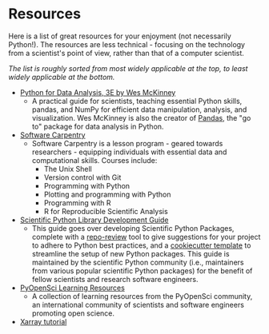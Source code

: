 # Resources

Here is a list of great resources for your enjoyment (not necessarily Python!). The resources are less technical - focusing on the technology from a scientist's point of view, rather than that of a computer scientist.

_The list is roughly sorted from most widely applicable at the top, to least widely applicable at the bottom._

<!--
When adding new entries to the lists, do so in the following format

```
- [Resource title](link)
    - ...
```
where `...` is the description (if needed).

If the resource is paid, put `💰` at the beginning of the resource title. -->

- [Python for Data Analysis, 3E by Wes McKinney](https://wesmckinney.com/book/)
    - A practical guide for scientists, teaching essential Python skills, pandas, and NumPy for efficient data manipulation, analysis, and visualization. Wes McKinney is also the creator of [Pandas](https://github.com/pandas-dev/pandas), the "go to" package for data analysis in Python.
- [Software Carpentry](https://software-carpentry.org/lessons/)
    - Software Carpentry is a lesson program - geared towards researchers - equipping individuals with essential data and computational skills. Courses include:
        - The Unix Shell
        - Version control with Git
        - Programming with Python
        - Plotting and programming with Python
        - Programming with R
        - R for Reproducible Scientific Analysis
- [Scientific Python Library Development Guide](https://learn.scientific-python.org/development/)
    - This guide goes over developing Scientific Python Packages, complete with a [repo-review](https://learn.scientific-python.org/development/guides/repo-review/) tool to give suggestions for your project to adhere to Python best practices, and a [cookiecutter template](https://github.com/scientific-python/cookie) to streamline the setup of new Python packages. This guide is maintained by the scientific Python community (i.e., maintainers from various popular scientific Python packages) for the benefit of fellow scientists and research software engineers.
- [PyOpenSci Learning Resources](https://www.pyopensci.org/learn.html)
    - A collection of learning resources from the PyOpenSci community, an international community of scientists and software engineers promoting open science.
- [Xarray tutorial](https://tutorial.xarray.dev/intro.html)
